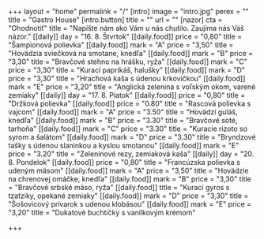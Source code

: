 +++
layout = "home"
permalink = "/"
[intro]
image = "intro.jpg"
perex = ""
title = "Gastro House"
[intro.button]
title = ""
url = ""
[nazor]
cta = "Ohodnotiť"
title = "Napíšte nám ako Vám u nás chutilo. Zaujíma nás Váš názor."
[[daily]]
day = "16. 8. Štvrtok"
[[daily.food]]
price = "0,80"
title = "Šampionová polievka"
[[daily.food]]
mark = "A"
price = "3,50"
title = "Hovädzia sviečková na smotane, knedľa"
[[daily.food]]
mark = "B"
price = "3,30"
title = "Bravčové stehno na hrášku, ryža"
[[daily.food]]
mark = "C"
price = "3,30"
title = "Kurací paprikáš, halušky"
[[daily.food]]
mark = "D"
price = "3,30"
title = "Hrachová kaša s údenou krkovičkou"
[[daily.food]]
mark = "E"
price = "3,20"
title = "Anglická zelenina s voľským okom, varené zemiaky"
[[daily]]
day = "17. 8. Piatok"
[[daily.food]]
price = "0,80"
title = "Držková polievka"
[[daily.food]]
price = "0.80"
title = "Rascová polievka s vajcom"
[[daily.food]]
mark = "A"
price = "3.50"
title = "Hovädzí guláš, knedľa"
[[daily.food]]
mark = "B"
price = "3.30"
title = "Bravčové soté, tarhoňa"
[[daily.food]]
mark = "C"
price = "3.30"
title = "Kuracie rizoto so syrom a šalátom"
[[daily.food]]
mark = "D"
price = "3.30"
title = "Bryndzové tašky s údenou slaninkou a kyslou smotanou"
[[daily.food]]
mark = "E"
price = "3.20"
title = "Zeleninové rezy, zemiaková kaša"
[[daily]]
day = "20. 8. Pondelok"
[[daily.food]]
price = "0,80"
title = "Francúzska polievka s udeným mäsom"
[[daily.food]]
mark = "A"
price = "3,50"
title = "Hovädzie na chrenovej omáčke, knedľa"
[[daily.food]]
mark = "B"
price = "3,30"
title = "Bravčové srbské mäso, ryža"
[[daily.food]]
title = "Kurací gyros s tzatziky, opekané zemiaky"
[[daily.food]]
mark = "D"
price = "3,30"
title = "Šošovicový prívarok s udenou klobásou"
[[daily.food]]
mark = "E"
price = "3,20"
title = "Dukatové buchtičky s vanilkovým krémom"

+++
